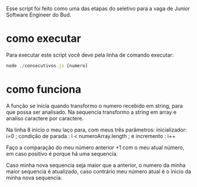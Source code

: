 Esse script foi feito como uma das etapas do seletivo para a vaga de Junior Software Engineer do Bud.

# como executar
Para executar este script você deve pela linha de comando executar: 
```javascript
node ./consecutivos.js [numero]
```

# como funciona
A função se inicia quando transformo o numero recebido em string, para que possa ser analisado. Na sequencia transformo a string em array e analiso caractere por caractere.


Na linha 8 inicio o meu laço para, com meus três parâmetros: inicializador: i=0 ; condição de parada : i < numeroArray.length ; e incremento : i++

Faço a comparação do meu número anterior +1 com o meu atual número, em caso positivo é porque há uma sequencia.

Caso minha nova sequencia seja maior que a anterior, o numero da minha maior sequencia é atualizado, caso contrário meu número atual é o inicio da minha nova sequencia.